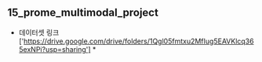 ## 15_prome_multimodal_project

* 데이터셋 링크 ['https://drive.google.com/drive/folders/1Qgl05fmtxu2MfIug5EAVKlcq365exNPi?usp=sharing'] *
